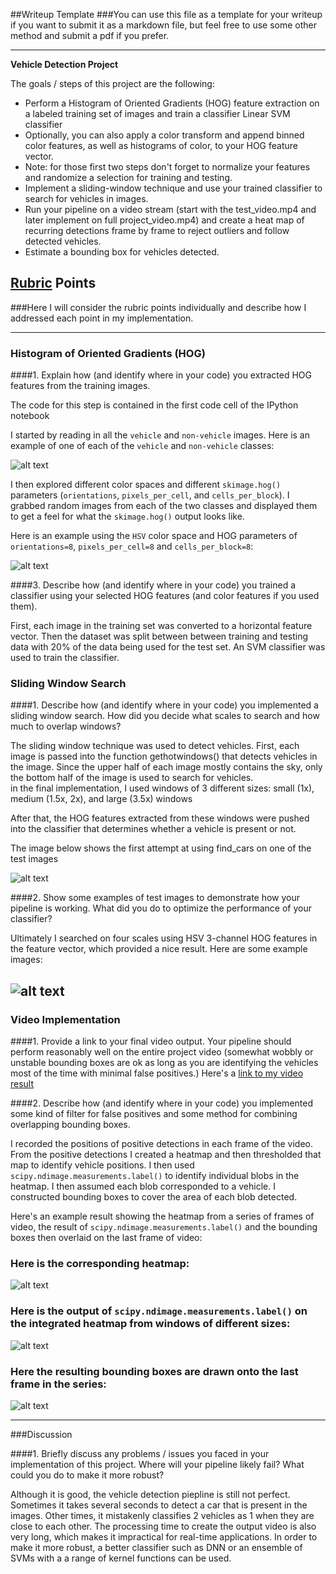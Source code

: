 ##Writeup Template
###You can use this file as a template for your writeup if you want to submit it as a markdown file, but feel free to use some other method and submit a pdf if you prefer.

---

**Vehicle Detection Project**

The goals / steps of this project are the following:

* Perform a Histogram of Oriented Gradients (HOG) feature extraction on a labeled training set of images and train a classifier Linear SVM classifier
* Optionally, you can also apply a color transform and append binned color features, as well as histograms of color, to your HOG feature vector.
* Note: for those first two steps don't forget to normalize your features and randomize a selection for training and testing.
* Implement a sliding-window technique and use your trained classifier to search for vehicles in images.
* Run your pipeline on a video stream (start with the test_video.mp4 and later implement on full project_video.mp4) and create a heat map of recurring detections frame by frame to reject outliers and follow detected vehicles.
* Estimate a bounding box for vehicles detected.

[//]: # (Image References)
[image1]: ./examples/car_non_car.png
[image2]: ./examples/HOG_example.png
[image3]: ./examples/sliding_window.png
[image4]: ./examples/sliding_windows.png
[image5]: ./examples/bboxes_and_heat.png
[image6]: ./examples/labels_map.png
[image7]: ./examples/output_bboxes.png
[video1]: ./project_video_out.mp4

## [Rubric](https://review.udacity.com/#!/rubrics/513/view) Points
###Here I will consider the rubric points individually and describe how I addressed each point in my implementation.  

---


### Histogram of Oriented Gradients (HOG)

####1. Explain how (and identify where in your code) you extracted HOG features from the training images.

The code for this step is contained in the first code cell of the IPython notebook

I started by reading in all the `vehicle` and `non-vehicle` images.  Here is an example of one of each of the `vehicle` and `non-vehicle` classes:

![alt text][image1]

I then explored different color spaces and different `skimage.hog()` parameters (`orientations`, `pixels_per_cell`, and `cells_per_block`).  I grabbed random images from each of the two classes and displayed them to get a feel for what the `skimage.hog()` output looks like.

Here is an example using the `HSV` color space and HOG parameters of `orientations=8`, `pixels_per_cell=8` and `cells_per_block=8`:


![alt text][image2]


####3. Describe how (and identify where in your code) you trained a classifier using your selected HOG features (and color features if you used them).

First, each image in the training set was converted to a horizontal feature vector. Then the dataset was split between between training and testing data with 20% of the data being used for the test set. An SVM classifier was used to train the classifier.

### Sliding Window Search

####1. Describe how (and identify where in your code) you implemented a sliding window search.  How did you decide what scales to search and how much to overlap windows?

The sliding window technique was used to detect vehicles. First, each image is passed into the function gethotwindows() that detects vehicles in the image. Since the upper half of each image mostly contains the sky, only the bottom half of the image is used to search for vehicles.  
in the final implementation, I used  windows of 3 different  sizes: small (1x), medium (1.5x, 2x), and large (3.5x) windows


 After that, the HOG features extracted from these windows were pushed into the classifier that determines whether a vehicle is present or not.

The image below shows the first attempt at using find_cars on one of the test images


![alt text][image3]

####2. Show some examples of test images to demonstrate how your pipeline is working.  What did you do to optimize the performance of your classifier?

Ultimately I searched on four scales using HSV 3-channel HOG features  in the feature vector, which provided a nice result.  Here are some example images:

![alt text][image4]
---

### Video Implementation

####1. Provide a link to your final video output.  Your pipeline should perform reasonably well on the entire project video (somewhat wobbly or unstable bounding boxes are ok as long as you are identifying the vehicles most of the time with minimal false positives.)
Here's a [link to my video result](./project_video_out.mp4)


####2. Describe how (and identify where in your code) you implemented some kind of filter for false positives and some method for combining overlapping bounding boxes.

I recorded the positions of positive detections in each frame of the video.  From the positive detections I created a heatmap and then thresholded that map to identify vehicle positions.  I then used `scipy.ndimage.measurements.label()` to identify individual blobs in the heatmap.  I then assumed each blob corresponded to a vehicle.  I constructed bounding boxes to cover the area of each blob detected.  

Here's an example result showing the heatmap from a series of frames of video, the result of `scipy.ndimage.measurements.label()` and the bounding boxes then overlaid on the last frame of video:

### Here is  the corresponding heatmap:

![alt text][image5]

### Here is the output of `scipy.ndimage.measurements.label()` on the integrated heatmap from windows of different sizes:
![alt text][image6]

### Here the resulting bounding boxes are drawn onto the last frame in the series:
![alt text][image7]



---

###Discussion

####1. Briefly discuss any problems / issues you faced in your implementation of this project.  Where will your pipeline likely fail?  What could you do to make it more robust?

Although it is good, the vehicle detection piepline is still not perfect. Sometimes it takes several seconds to detect a car that is present in the images. Other times, it mistakenly classifies 2 vehicles as 1 when they are close to each other. The processing time to create the output video is also very long, which makes it impractical for real-time applications. In order to make it more robust, a better classifier such as DNN  or an ensemble of SVMs with a a range of kernel functions can be used.

  
